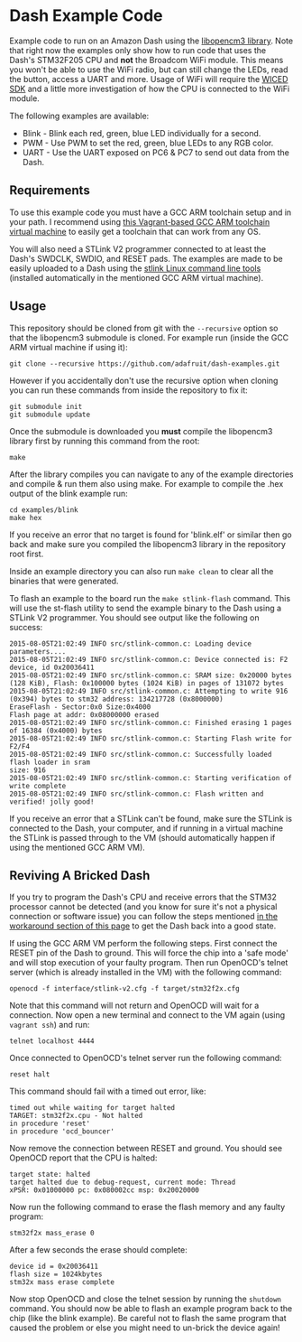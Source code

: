 # Dash Example Code

Example code to run on an Amazon Dash using the [libopencm3 library](http://libopencm3.org/wiki/Main_Page).
Note that right now the examples only show how to run code that uses the Dash's
STM32F205 CPU and **not** the Broadcom WiFi module.  This means you won't be able
to use the WiFi radio, but can still change the LEDs, read the button, access a
UART and more.  Usage of WiFi will require the [WICED SDK](http://community.broadcom.com/community/wiced-wifi)
and a little more investigation of how the CPU is connected to the WiFi module.

The following examples are available:

*   Blink - Blink each red, green, blue LED individually for a second.
*   PWM - Use PWM to set the red, green, blue LEDs to any RGB color.
*   UART - Use the UART exposed on PC6 & PC7 to send out data from the Dash.

## Requirements

To use this example code you must have a GCC ARM toolchain setup and in your
path.  I recommend using [this Vagrant-based GCC ARM toolchain virtual machine](https://github.com/adafruit/ARM-toolchain-vagrant)
to easily get a toolchain that can work from any OS.

You will also need a STLink V2 programmer connected to at least the Dash's SWDCLK,
SWDIO, and RESET pads.  The examples are made to be easily uploaded to a Dash
using the [stlink Linux command line tools](https://github.com/texane/stlink)
(installed automatically in the mentioned GCC ARM virtual machine).

## Usage

This repository should be cloned from git with the `--recursive` option so that
the libopencm3 submodule is cloned.  For example run (inside the GCC ARM virtual
machine if using it):

    git clone --recursive https://github.com/adafruit/dash-examples.git

However if you accidentally don't use the recursive option when cloning you can
run these commands from inside the repository to fix it:

    git submodule init
    git submodule update

Once the submodule is downloaded you **must** compile the libopencm3 library first
by running this command from the root:

    make

After the library compiles you can navigate to any of the example directories
and compile & run them also using make.  For example to compile the .hex output
of the blink example run:

    cd examples/blink
    make hex

If you receive an error that no target is found for 'blink.elf' or similar then go
back and make sure you compiled the libopencm3 library in the repository root first.

Inside an example directory you can also run `make clean` to clear all the binaries
that were generated.

To flash an example to the board run the `make stlink-flash` command.  This will
use the st-flash utility to send the example binary to the Dash using a STLink V2
programmer.  You should see output like the following on success:

    2015-08-05T21:02:49 INFO src/stlink-common.c: Loading device parameters....
    2015-08-05T21:02:49 INFO src/stlink-common.c: Device connected is: F2 device, id 0x20036411
    2015-08-05T21:02:49 INFO src/stlink-common.c: SRAM size: 0x20000 bytes (128 KiB), Flash: 0x100000 bytes (1024 KiB) in pages of 131072 bytes
    2015-08-05T21:02:49 INFO src/stlink-common.c: Attempting to write 916 (0x394) bytes to stm32 address: 134217728 (0x8000000)
    EraseFlash - Sector:0x0 Size:0x4000
    Flash page at addr: 0x08000000 erased
    2015-08-05T21:02:49 INFO src/stlink-common.c: Finished erasing 1 pages of 16384 (0x4000) bytes
    2015-08-05T21:02:49 INFO src/stlink-common.c: Starting Flash write for F2/F4
    2015-08-05T21:02:49 INFO src/stlink-common.c: Successfully loaded flash loader in sram
    size: 916
    2015-08-05T21:02:49 INFO src/stlink-common.c: Starting verification of write complete
    2015-08-05T21:02:49 INFO src/stlink-common.c: Flash written and verified! jolly good!

If you receive an error that a STLink can't be found, make sure the STLink is
connected to the Dash, your computer, and if running in a virtual machine the
STLink is passed through to the VM (should automatically happen if using the
mentioned GCC ARM VM).

## Reviving A Bricked Dash

If you try to program the Dash's CPU and receive errors that the STM32 processor
cannot be detected (and you know for sure it's not a physical connection or software
issue) you can follow the steps mentioned [in the workaround section of this page](http://nuttx.org/doku.php?id=wiki:howtos:jtag-debugging)
to get the Dash back into a good state.  

If using the GCC ARM VM perform the following steps.  First connect the RESET
pin of the Dash to ground.  This will force the chip into a 'safe mode' and will
stop execution of your faulty program.  Then run OpenOCD's telnet server (which
is already installed in the VM) with the following command:

    openocd -f interface/stlink-v2.cfg -f target/stm32f2x.cfg

Note that this command will not return and OpenOCD will wait for a connection.
Now open a new terminal and connect to the VM again (using `vagrant ssh`) and run:

    telnet localhost 4444

Once connected to OpenOCD's telnet server run the following command:

    reset halt

This command should fail with a timed out error, like:

    timed out while waiting for target halted
    TARGET: stm32f2x.cpu - Not halted
    in procedure 'reset'
    in procedure 'ocd_bouncer'

Now remove the connection between RESET and ground.  You should see OpenOCD
report that the CPU is halted:

    target state: halted
    target halted due to debug-request, current mode: Thread
    xPSR: 0x01000000 pc: 0x080002cc msp: 0x20020000

Now run the following command to erase the flash memory and any faulty program:

    stm32f2x mass_erase 0

After a few seconds the erase should complete:

    device id = 0x20036411
    flash size = 1024kbytes
    stm32x mass erase complete

Now stop OpenOCD and close the telnet session by running the `shutdown` command.
You should now be able to flash an example program back to the chip (like the blink
example).  Be careful not to flash the same program that caused the problem or
else you might need to un-brick the device again!
